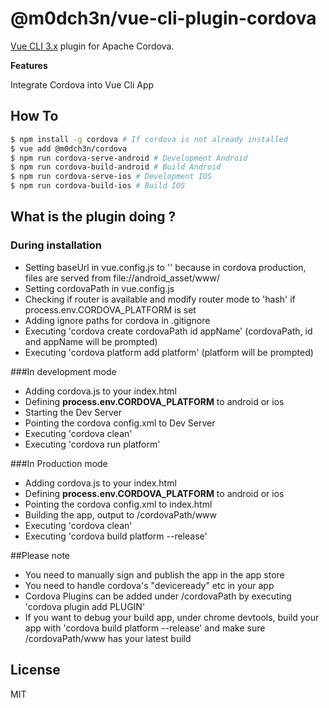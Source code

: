 # @m0dch3n/vue-cli-plugin-cordova
[Vue CLI 3.x](https://github.com/vuejs/vue-cli) plugin for Apache Cordova.

**Features**

Integrate Cordova into Vue Cli App

## How To
```sh
$ npm install -g cordova # If cordova is not already installed
$ vue add @m0dch3n/cordova
$ npm run cordova-serve-android # Development Android
$ npm run cordova-build-android # Build Android
$ npm run cordova-serve-ios # Development IOS
$ npm run cordova-build-ios # Build IOS
```
## What is the plugin doing ?
### During installation

* Setting baseUrl in vue.config.js to '' because in cordova production, files are served from file://android_asset/www/ 
* Setting cordovaPath in vue.config.js 
* Checking if router is available and modify router mode to 'hash' if process.env.CORDOVA_PLATFORM is set
* Adding ignore paths for cordova in .gitignore
* Executing 'cordova create cordovaPath id appName' (cordovaPath, id and appName will be prompted)
* Executing 'cordova platform add platform' (platform will be prompted) 

###In development mode

* Adding cordova.js to your index.html
* Defining **process.env.CORDOVA_PLATFORM** to android or ios
* Starting the Dev Server
* Pointing the cordova config.xml to Dev Server
* Executing 'cordova clean'
* Executing 'cordova run platform'

###In Production mode
* Adding cordova.js to your index.html
* Defining **process.env.CORDOVA_PLATFORM** to android or ios
* Pointing the cordova config.xml to index.html
* Building the app, output to /cordovaPath/www
* Executing 'cordova clean'
* Executing 'cordova build platform  --release'

##Please note

* You need to manually sign and publish the app in the app store
* You need to handle cordova's "deviceready" etc in your app
* Cordova Plugins can be added under /cordovaPath by executing 'cordova plugin add PLUGIN' 
* If you want to debug your build app, under chrome devtools, build your app with 'cordova build platform  --release' and make sure /cordovaPath/www has your latest build

## License
MIT
